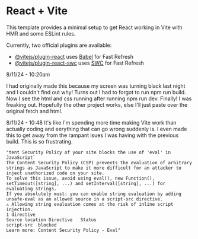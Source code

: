 # React + Vite

This template provides a minimal setup to get React working in Vite with HMR and some ESLint rules.

Currently, two official plugins are available:

- [@vitejs/plugin-react](https://github.com/vitejs/vite-plugin-react/blob/main/packages/plugin-react/README.md) uses [Babel](https://babeljs.io/) for Fast Refresh
- [@vitejs/plugin-react-swc](https://github.com/vitejs/vite-plugin-react-swc) uses [SWC](https://swc.rs/) for Fast Refresh

8/11/24 - 10:20am

I had originally made this because my screen was turning black last night and I couldn't find out why! Turns out I had to forgot to run npm run build.
Now I see the html and css running after running npm run dev. Finally! I was freaking out. Hopefully the other project works, else I'll just paste over the original fetch and html. 

8/11/24 - 10:48 
It's like I'm spending more time making Vite work than actually coding and eerything that can go wrong suddenly is. I even made this to get away from the rampant isues I was having with the previous build. This is so frustrating. 

    "tent Security Policy of your site blocks the use of 'eval' in JavaScript`
    The Content Security Policy (CSP) prevents the evaluation of arbitrary strings as JavaScript to make it more difficult for an attacker to inject unathorized code on your site.
    To solve this issue, avoid using eval(), new Function(), setTimeout([string], ...) and setInterval([string], ...) for evaluating strings.
    If you absolutely must: you can enable string evaluation by adding unsafe-eval as an allowed source in a script-src directive.
    ⚠️ Allowing string evaluation comes at the risk of inline script injection.
    1 directive
    Source location	Directive	Status
    script-src	blocked
    Learn more: Content Security Policy - Eval"

    
